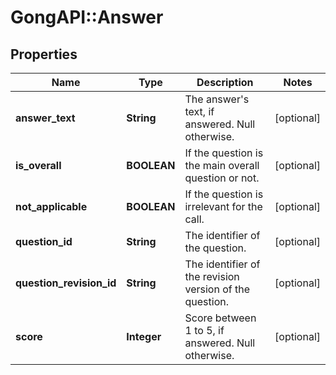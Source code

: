 # GongAPI::Answer

## Properties
Name | Type | Description | Notes
------------ | ------------- | ------------- | -------------
**answer_text** | **String** | The answer&#x27;s text, if answered. Null otherwise. | [optional] 
**is_overall** | **BOOLEAN** | If the question is the main overall question or not. | [optional] 
**not_applicable** | **BOOLEAN** | If the question is irrelevant for the call. | [optional] 
**question_id** | **String** | The identifier of the question. | [optional] 
**question_revision_id** | **String** | The identifier of the revision version of the question. | [optional] 
**score** | **Integer** | Score between 1 to 5, if answered. Null otherwise. | [optional] 

